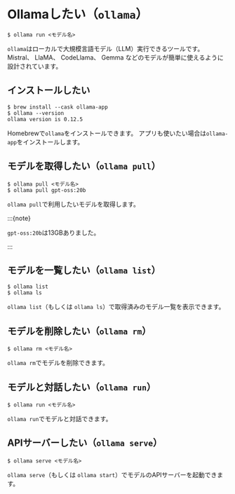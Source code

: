 # Ollamaしたい（`ollama`）

```console
$ ollama run <モデル名>
```

`ollama`はローカルで大規模言語モデル（LLM）実行できるツールです。
Mistral、
LlaMA、
CodeLlama、
Gemma
などのモデルが簡単に使えるように設計されています。

## インストールしたい

```console
$ brew install --cask ollama-app
$ ollama --version
ollama version is 0.12.5
```

Homebrewで`ollama`をインストールできます。
アプリも使いたい場合は`ollama-app`をインストールします。

## モデルを取得したい（`ollama pull`）

```console
$ ollama pull <モデル名>
$ ollama pull gpt-oss:20b
```

`ollama pull`で利用したいモデルを取得します。

:::{note}

`gpt-oss:20b`は13GBありました。

:::

## モデルを一覧したい（`ollama list`）

```console
$ ollama list
$ ollama ls
```

`ollama list`（もしくは `ollama ls`）で取得済みのモデル一覧を表示できます。

## モデルを削除したい（`ollama rm`）

```console
$ ollama rm <モデル名>
```

`ollama rm`でモデルを削除できます。

## モデルと対話したい（`ollama run`）

```console
$ ollama run <モデル名>
```

`ollama run`でモデルと対話できます。

## APIサーバーしたい（`ollama serve`）

```console
$ ollama serve <モデル名>
```

`ollama serve`（もしくは `ollama start`）でモデルのAPIサーバーを起動できます。
